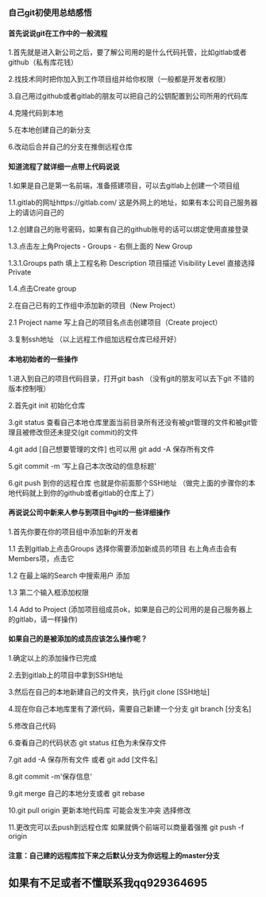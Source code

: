### 自己git初使用总结感悟 
#### 首先说说git在工作中的一般流程
1.首先就是进入新公司之后，要了解公司用的是什么代码托管，比如gitlab或者github（私有库花钱）

2.找技术同时把你加入到工作项目组并给你权限（一般都是开发者权限）

3.自己用过github或者gitlab的朋友可以把自己的公钥配置到公司所用的代码库

4.克隆代码到本地

5.在本地创建自己的新分支

6.改动后合并自己的分支在推倒远程仓库
#### 知道流程了就详细一点带上代码说说
1.如果是自己是第一名前端，准备搭建项目，可以去gitlab上创建一个项目组

 1.1.gitlab的网址https://gitlab.com/ 这是外网上的地址，如果有本公司自己服务器上的请访问自己的

 1.2.创建自己的账号密码，如果有自己的github账号的话可以绑定使用直接登录

 1.3.点击左上角Projects - Groups - 右侧上面的 New Group 

 1.3.1.Groups path 填上工程名称
       Description 项目描述
       Visibility Level 直接选择Private

 1.4.点击Create group 

2.在自己已有的工作组中添加新的项目（New Project）

 2.1 Project name 写上自己的项目名点击创建项目（Create project）

3.复制ssh地址
（以上远程工作组加远程仓库已经开好）

#### 本地初始者的一些操作
1.进入到自己的项目代码目录，打开git bash （没有git的朋友可以去下git  不错的版本控制哦）

2.首先git init 初始化仓库 

3.git status 查看自己本地仓库里面当前目录所有还没有被git管理的文件和被git管理且被修改但还未提交(git commit)的文件

4.git add [自己想要管理的文件] 也可以用 git add -A 保存所有文件

5.git commit -m '写上自己本次改动的信息标题'

6.git push 到你的远程仓库 也就是你前面那个SSH地址
（做完上面的步骤你的本地代码就上到你的github或者gitlab的仓库上了）

#### 再说说公司中新来人参与到项目中git的一些详细操作
1.首先你要在你的项目组中添加新的开发者

 1.1 去到gitlab上点击Groups  选择你需要添加新成员的项目 右上角点击会有Members项，点击它

 1.2 在最上端的Search 中搜索用户 添加 

 1.3 第二个输入框添加权限

 1.4 Add to Project
 (添加项目组成员ok，如果是自己的公司用的是自己服务器上的gitlab，请一样操作)

#### 如果自己的是被添加的成员应该怎么操作呢？
1.确定以上的添加操作已完成

2.去到gitlab上的项目中拿到SSH地址

3.然后在自己的本地新建自己的文件夹，执行git clone [SSH地址]

4.现在你自己本地库里有了源代码，需要自己新建一个分支 git branch [分支名]

5.修改自己代码 

6.查看自己的代码状态 git status 红色为未保存文件

7.git add -A 保存所有文件 或者 git add [文件名]

8.git commit -m'保存信息'

9.git merge 自己的本地分支或者 git rebase 

10.git pull origin 更新本地代码库  可能会发生冲突 选择修改

11.更改完可以去push到远程仓库  如果就俩个前端可以商量着强推 git push -f origin

#### 注意：自己建的远程库拉下来之后默认分支为你远程上的master分支
## 如果有不足或者不懂联系我qq929364695 
 

 

 


 
